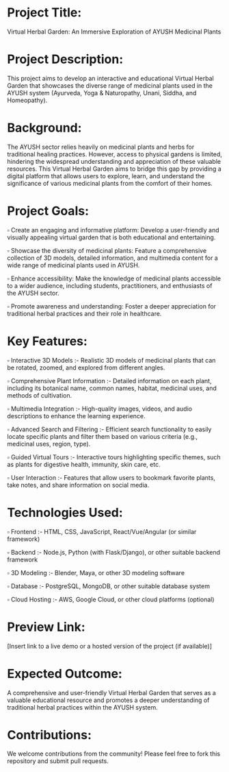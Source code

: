 # Project Title: 

  Virtual Herbal Garden: An Immersive Exploration of AYUSH Medicinal Plants

# Project Description:

  This project aims to develop an interactive and educational Virtual Herbal Garden that showcases the diverse range of medicinal plants used in the AYUSH system (Ayurveda, Yoga & Naturopathy, Unani, Siddha, and     Homeopathy).

# Background:

  The AYUSH sector relies heavily on medicinal plants and herbs for traditional healing practices. However, access to physical gardens is limited, hindering the widespread understanding and appreciation of these    valuable resources. This Virtual Herbal Garden aims to bridge this gap by providing a digital platform that allows users to explore, learn, and understand the significance of various medicinal plants from the     comfort of their homes.

# Project Goals:

  ▫️ Create an engaging and informative platform: Develop a user-friendly and visually appealing virtual garden that is both educational and entertaining.

  ▫️ Showcase the diversity of medicinal plants: Feature a comprehensive collection of 3D models, detailed information, and multimedia content for a wide range of medicinal plants used in AYUSH.
  
  ▫️ Enhance accessibility: Make the knowledge of medicinal plants accessible to a wider audience, including students, practitioners, and enthusiasts of the AYUSH sector.
  
  ▫️ Promote awareness and understanding: Foster a deeper appreciation for traditional herbal practices and their role in healthcare.

# Key Features:

  ▫️ Interactive 3D Models :- Realistic 3D models of medicinal plants that can be rotated, zoomed, and explored from different angles.
  
  ▫️ Comprehensive Plant Information :- Detailed information on each plant, including its botanical name, common names, habitat, medicinal uses, and methods of cultivation.
  
  ▫️ Multimedia Integration :- High-quality images, videos, and audio descriptions to enhance the learning experience.
  
  ▫️ Advanced Search and Filtering :- Efficient search functionality to easily locate specific plants and filter them based on various criteria (e.g., medicinal uses, region, type).
  
  ▫️ Guided Virtual Tours :- Interactive tours highlighting specific themes, such as plants for digestive health, immunity, skin care, etc.

  ▫️ User Interaction :- Features that allow users to bookmark favorite plants, take notes, and share information on social media.

# Technologies Used:

  ▫️ Frontend :- HTML, CSS, JavaScript, React/Vue/Angular (or similar framework)
  
  ▫️ Backend :- Node.js, Python (with Flask/Django), or other suitable backend framework
  
  ▫️ 3D Modeling :- Blender, Maya, or other 3D modeling software
  
  ▫️ Database :- PostgreSQL, MongoDB, or other suitable database system
  
  ▫️ Cloud Hosting :- AWS, Google Cloud, or other cloud platforms (optional)

# Preview Link:

  [Insert link to a live demo or a hosted version of the project (if available)]

# Expected Outcome:
  
  A comprehensive and user-friendly Virtual Herbal Garden that serves as a valuable educational resource and promotes a deeper understanding of traditional herbal practices within the AYUSH system.

# Contributions:

  We welcome contributions from the community! Please feel free to fork this repository and submit pull requests.
